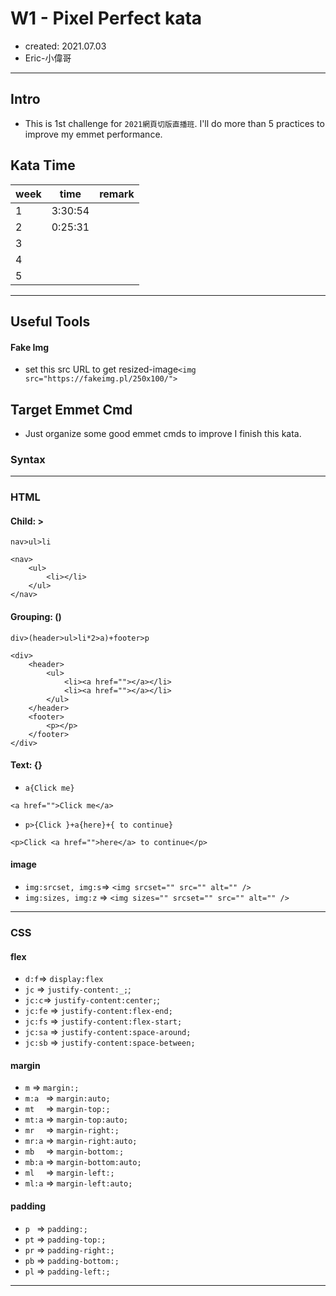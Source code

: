 # W1 - Pixel Perfect kata
- created: 2021.07.03
- Eric-小偉哥
---
## Intro
- This is 1st challenge for `2021網頁切版直播班`. I'll do more than 5 practices to improve my emmet performance.

## Kata Time
|   week   |   time   |   remark |
| -------- | -------- | -------- |
| 1     |   3:30:54   |      |
| 2     |   0:25:31   |      |
| 3     |      |      |
| 4     |      |      |
| 5     |      |      |


---
## Useful Tools
#### Fake Img
- set this src URL to get resized-image`<img src="https://fakeimg.pl/250x100/">`



## Target Emmet Cmd
- Just organize some good emmet cmds to improve I finish this kata.
### Syntax


---
### HTML
#### Child: >
`nav>ul>li`
```html=
<nav>
    <ul>
        <li></li>
    </ul>
</nav>
```

#### Grouping: ()
`div>(header>ul>li*2>a)+footer>p`
```html=
<div>
    <header>
        <ul>
            <li><a href=""></a></li>
            <li><a href=""></a></li>
        </ul>
    </header>
    <footer>
        <p></p>
    </footer>
</div>
```

#### Text: {}
- `a{Click me}`
```html=
<a href="">Click me</a>
```
- `p>{Click }+a{here}+{ to continue}`
```html=
<p>Click <a href="">here</a> to continue</p>
```

#### image
- `img:srcset, img:s`=> `<img srcset="" src="" alt="" />`
- `img:sizes, img:z` => `<img sizes="" srcset="" src="" alt="" />`
---
### CSS
#### flex
- `d:f`=> `display:flex`
- `jc` => `justify-content:_;`;
- `jc:c`=> `justify-content:center;`;
- `jc:fe` => `justify-content:flex-end;`
- `jc:fs` => `justify-content:flex-start;`
- `jc:sa` => `justify-content:space-around;`
- `jc:sb` => `justify-content:space-between;`

#### margin
- `m`  => `margin:;`
- `m:a ` => `margin:auto;`
- `mt  ` => `margin-top:;`
- `mt:a` => `margin-top:auto;`
- `mr  ` => `margin-right:;`
- `mr:a` => `margin-right:auto;`
- `mb  ` => `margin-bottom:;`
- `mb:a` => `margin-bottom:auto;`
- `ml  ` => `margin-left:;`
- `ml:a` => `margin-left:auto;`


#### padding
- `p ` => `padding:;`
- `pt` => `padding-top:;`
- `pr` => `padding-right:;`
- `pb` => `padding-bottom:;`
- `pl` => `padding-left:;`
---


